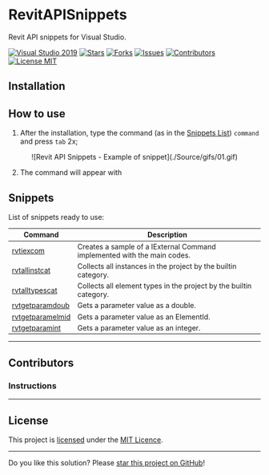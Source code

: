 # RevitAPISnippets

Revit API snippets for Visual Studio.

[![Visual Studio 2019](https://img.shields.io/badge/Visual%20Studio%202019-16.11.7+-blue)](../..)
[![Stars](https://img.shields.io/github/stars/mayconrfreitas/RevitAPISnippets)](../..)
[![Forks](https://img.shields.io/github/forks/mayconrfreitas/RevitAPISnippets)](../..)
[![Issues](https://img.shields.io/github/issues/mayconrfreitas/RevitAPISnippets)](../..)
[![Contributors](https://img.shields.io/github/contributors/mayconrfreitas/RevitAPISnippets)](../..)
[![License MIT](https://img.shields.io/badge/License-MIT-blue.svg)](LICENSE)


## Installation

## How to use

1. After the installation, type the command (as in the [Snippets List](#snippets)) `command` and press `tab` 2x;
<p align="center">
	![Revit API Snippets - Example of snippet](./Source/gifs/01.gif)
</p>

2. The command will appear with 



## Snippets

List of snippets ready to use:

Command                                                                                         | Description
------------------------------------------------------------------------------------------------|------------------------------------------------------------------------
[rvtiexcom](./Snippets/RevitAPI2020/CreateIExternalCommand.snippet)                             | Creates a sample of a IExternal Command implemented with the main codes.
[rvtallinstcat](./Snippets/RevitAPI2020/Collector/CollectAllInstancesByCategory.snippett)       | Collects all instances in the project by the builtin category.
[rvtalltypescat](./Snippets/RevitAPI2020/Collector/CollectAllTypesByCategory.snippet)           | Collects all element types in the project by the builtin category.
[rvtgetparamdoub](./Snippets/RevitAPI2020/Parameters/GetParameterValueAsDouble.snippet)         | Gets a parameter value as a double.
[rvtgetparamelmid](./Snippets/RevitAPI2020/Parameters/GetParameterValueAsElementId.snippet)     | Gets a parameter value as an ElementId.
[rvtgetparamint](./Snippets/RevitAPI2020/Parameters/GetParameterValueAsInteger.snippet)         | Gets a parameter value as an integer.


---

## Contributors

### Instructions

---

## License

This project is [licensed](LICENSE) under the [MIT Licence](https://en.wikipedia.org/wiki/MIT_License).

---

Do you like this solution? Please [star this project on GitHub](../../stargazers)!